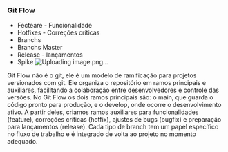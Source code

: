 ### Git Flow


* Fecteare - Funcionalidade
* Hotfixes - Correções críticas
* Branchs
* Branchs Master
* Release - lançamentos
* Spike
![Uploading image.png…]()


Git Flow não é o git, ele é um modelo de ramificação para projetos versionados com git. Ele organiza o repositório em ramos principais e auxiliares, facilitando a colaboração entre desenvolvedores e controle das versões.
No Git Flow os dois ramos principais são: o main, que guarda o código pronto para produção, e o develop, onde ocorre o desenvolvimento ativo. A partir deles, criamos ramos auxiliares para funcionalidades (feature), correções críticas (hotfix), ajustes de bugs (bugfix) e preparação para lançamentos (release). Cada tipo de branch tem um papel específico no fluxo de trabalho e é integrado de volta ao projeto no momento adequado.
